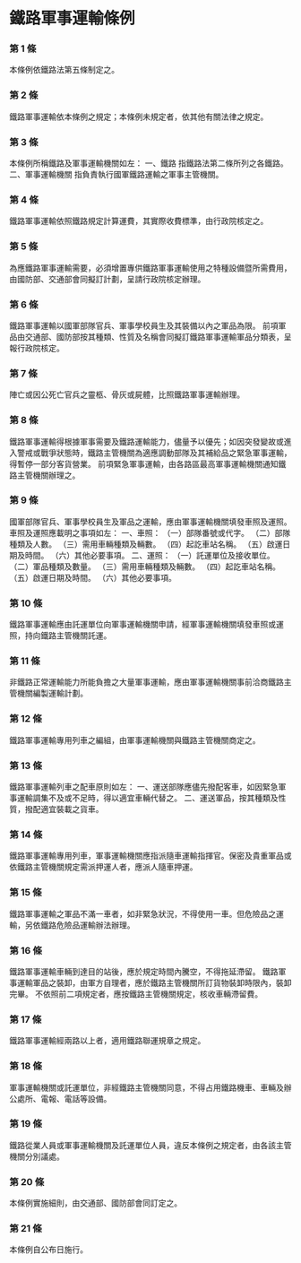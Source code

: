 # 鐵路軍事運輸條例

### 第 1 條

本條例依鐵路法第五條制定之。

### 第 2 條

鐵路軍事運輸依本條例之規定；本條例未規定者，依其他有關法律之規定。

### 第 3 條

本條例所稱鐵路及軍事運輸機關如左：
一、鐵路  指鐵路法第二條所列之各鐵路。
二、軍事運輸機關  指負責執行國軍鐵路運輸之軍事主管機關。

### 第 4 條

鐵路軍事運輸依照鐵路規定計算運費，其實際收費標準，由行政院核定之。

### 第 5 條

為應鐵路軍事運輸需要，必須增置專供鐵路軍事運輸使用之特種設備暨所需費用，由國防部、交通部會同擬訂計劃，呈請行政院核定辦理。

### 第 6 條

鐵路軍事運輸以國軍部隊官兵、軍事學校員生及其裝備以內之軍品為限。
前項軍品由交通部、國防部按其種類、性質及名稱會同擬訂鐵路軍事運輸軍品分類表，呈報行政院核定。

### 第 7 條

陣亡或因公死亡官兵之靈柩、骨灰或屍體，比照鐵路軍事運輸辦理。

### 第 8 條

鐵路軍事運輸得根據軍事需要及鐵路運輸能力，儘量予以優先；如因突發變故或進入警戒或戰爭狀態時，鐵路主管機關為適應調動部隊及其補給品之緊急軍事運輸，得暫停一部分客貨營業。
前項緊急軍事運輸，由各路區最高軍事運輸機關通知鐵路主管機關辦理之。

### 第 9 條

國軍部隊官兵、軍事學校員生及軍品之運輸，應由軍事運輸機關填發車照及運照。
車照及運照應載明之事項如左：
一、車照：
（一）部隊番號或代字。
（二）部隊種類及人數。
（三）需用車輛種類及輛數。
（四）起訖車站名稱。
（五）啟運日期及時間。
（六）其他必要事項。
二、運照：
（一）託運單位及接收單位。
（二）軍品種類及數量。
（三）需用車輛種類及輛數。
（四）起訖車站名稱。
（五）啟運日期及時間。
（六）其他必要事項。

### 第 10 條

鐵路軍事運輸應由託運單位向軍事運輸機關申請，經軍事運輸機關填發車照或運照，持向鐵路主管機關託運。

### 第 11 條

非鐵路正常運輸能力所能負擔之大量軍事運輸，應由軍事運輸機關事前洽商鐵路主管機關編製運輸計劃。

### 第 12 條

鐵路軍事運輸專用列車之編組，由軍事運輸機關與鐵路主管機關商定之。

### 第 13 條

鐵路軍事運輸列車之配車原則如左：
一、運送部隊應儘先撥配客車，如因緊急軍事運輸調集不及或不足時，得以適宜車輛代替之。
二、運送軍品，按其種類及性質，撥配適宜裝載之貨車。

### 第 14 條

鐵路軍事運輸專用列車，軍事運輸機關應指派隨車運輸指揮官。保密及貴重軍品或依鐵路主管機關規定需派押運人者，應派人隨車押運。

### 第 15 條

鐵路軍事運輸之軍品不滿一車者，如非緊急狀況，不得使用一車。但危險品之運輸，另依鐵路危險品運輸辦法辦理。

### 第 16 條

鐵路軍事運輸車輛到達目的站後，應於規定時間內騰空，不得拖延滯留。
鐵路軍事運輸軍品之裝卸，由軍方自理者，應於鐵路主管機關所訂貨物裝卸時限內，裝卸完畢。
不依照前二項規定者，應按鐵路主管機關規定，核收車輛滯留費。

### 第 17 條

鐵路軍事運輸經兩路以上者，適用鐵路聯運規章之規定。

### 第 18 條

軍事運輸機關或託運單位，非經鐵路主管機關同意，不得占用鐵路機車、車輛及辦公處所、電報、電話等設備。

### 第 19 條

鐵路從業人員或軍事運輸機關及託運單位人員，違反本條例之規定者，由各該主管機關分別議處。

### 第 20 條

本條例實施細則，由交通部、國防部會同訂定之。

### 第 21 條

本條例自公布日施行。
